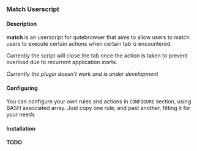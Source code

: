 ### Match Userscript

#### Description

**match** is an userscript for qutebrowser that aims to allow users to match users to execute certain actions when certain tab is encountered.

Currently the script will close the tab once the action is taken to prevent overload due to recurrent application starts.

*Currently the plugin doesn't work and is under development*

#### Configuring

You can configure your own rules and actions in `CONFIGURE` section, using BASH associated array. Just copy one rule, and past another, fitting it for your needs

#### Installation

**TODO**
